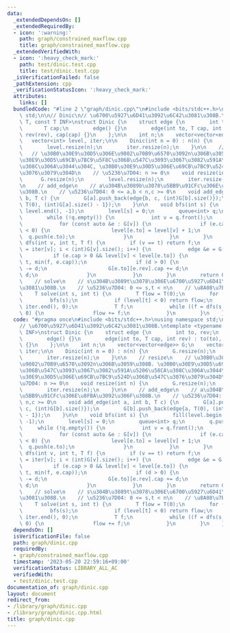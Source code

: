 ```yaml
---
data:
  _extendedDependsOn: []
  _extendedRequiredBy:
  - icon: ':warning:'
    path: graph/constrained_maxflow.cpp
    title: graph/constrained_maxflow.cpp
  _extendedVerifiedWith:
  - icon: ':heavy_check_mark:'
    path: test/dinic.test.cpp
    title: test/dinic.test.cpp
  _isVerificationFailed: false
  _pathExtension: cpp
  _verificationStatusIcon: ':heavy_check_mark:'
  attributes:
    links: []
  bundledCode: "#line 2 \"graph/dinic.cpp\"\n#include <bits/stdc++.h>\nusing namespace\
    \ std;\n\n// Dinic\n// \u6700\u5927\u6D41\u3092\u6C42\u3081\u308B.\ntemplate <typename\
    \ T, const T INF>\nstruct Dinic {\n    struct edge {\n        int to, rev;\n \
    \       T cap;\n        edge() {}\n        edge(int to, T cap, int rev) : to(to),\
    \ rev(rev), cap(cap) {}\n    };\n\n    int n;\n    vector<vector<edge>> G;\n \
    \   vector<int> level, iter;\n\n    Dinic(int n = 0) : n(n) {\n        G.resize(n);\n\
    \        level.resize(n);\n        iter.resize(n);\n    }\n\n    // resize\n \
    \   // \u30B0\u30E9\u30D5\u306E\u9802\u70B9\u6570\u3092n\u306B\u3059\u308B. \u30B0\
    \u30E9\u30D5\u69CB\u7BC9\u5F8C\u306B\u547C\u3093\u3067\u3082\u591A\u5206\u58CA\
    \u308C\u306A\u3044\u304C, \u30B0\u30E9\u30D5\u306E\u69CB\u7BC9\u524D\u306B\u547C\
    \u3076\u3079\u304D\n    // \u5236\u7D04: n >= 0\n    void resize(int n) {\n  \
    \      G.resize(n);\n        level.resize(n);\n        iter.resize(n);\n    }\n\
    \n    // add_edge\n    // a\u304B\u3089b\u3078\u5BB9\u91CFc\u306E\u8FBA\u3092\u306F\
    \u308B.\n    // \u5236\u7D04: 0 <= a,b < n,c >= 0\n    void add_edge(int a, int\
    \ b, T c) {\n        G[a].push_back(edge{b, c, (int)G[b].size()});\n        G[b].push_back(edge{a,\
    \ T(0), (int)G[a].size() - 1});\n    }\n\n    void bfs(int s) {\n        fill(level.begin(),\
    \ level.end(), -1);\n        level[s] = 0;\n        queue<int> q;\n        q.push(s);\n\
    \        while (!q.empty()) {\n            int v = q.front();\n            q.pop();\n\
    \            for (const auto &e : G[v]) {\n                if (e.cap > 0 && level[e.to]\
    \ < 0) {\n                    level[e.to] = level[v] + 1;\n                  \
    \  q.push(e.to);\n                }\n            }\n        }\n    }\n\n    T\
    \ dfs(int v, int t, T f) {\n        if (v == t) return f;\n        for (int &i\
    \ = iter[v]; i < (int)G[v].size(); i++) {\n            edge &e = G[v][i];\n  \
    \          if (e.cap > 0 && level[v] < level[e.to]) {\n                T d = dfs(e.to,\
    \ t, min(f, e.cap));\n                if (d > 0) {\n                    e.cap\
    \ -= d;\n                    G[e.to][e.rev].cap += d;\n                    return\
    \ d;\n                }\n            }\n        }\n        return 0;\n    }\n\n\
    \    // solve\n    // s\u304B\u3089t\u3078\u306E\u6700\u5927\u6D41\u3092\u6C42\
    \u3081\u308B.\n    // \u5236\u7D04: 0 <= s,t < n\n    // \u8A08\u7B97\u91CF: O(|V|^2|E|)\n\
    \    T solve(int s, int t) {\n        T flow = T(0);\n        for (;;) {\n   \
    \         bfs(s);\n            if (level[t] < 0) return flow;\n            fill(iter.begin(),\
    \ iter.end(), 0);\n            T f;\n            while ((f = dfs(s, t, INF)) >\
    \ 0) {\n                flow += f;\n            }\n        }\n    }\n};\n"
  code: "#pragma once\n#include <bits/stdc++.h>\nusing namespace std;\n\n// Dinic\n\
    // \u6700\u5927\u6D41\u3092\u6C42\u3081\u308B.\ntemplate <typename T, const T\
    \ INF>\nstruct Dinic {\n    struct edge {\n        int to, rev;\n        T cap;\n\
    \        edge() {}\n        edge(int to, T cap, int rev) : to(to), rev(rev), cap(cap)\
    \ {}\n    };\n\n    int n;\n    vector<vector<edge>> G;\n    vector<int> level,\
    \ iter;\n\n    Dinic(int n = 0) : n(n) {\n        G.resize(n);\n        level.resize(n);\n\
    \        iter.resize(n);\n    }\n\n    // resize\n    // \u30B0\u30E9\u30D5\u306E\
    \u9802\u70B9\u6570\u3092n\u306B\u3059\u308B. \u30B0\u30E9\u30D5\u69CB\u7BC9\u5F8C\
    \u306B\u547C\u3093\u3067\u3082\u591A\u5206\u58CA\u308C\u306A\u3044\u304C, \u30B0\
    \u30E9\u30D5\u306E\u69CB\u7BC9\u524D\u306B\u547C\u3076\u3079\u304D\n    // \u5236\
    \u7D04: n >= 0\n    void resize(int n) {\n        G.resize(n);\n        level.resize(n);\n\
    \        iter.resize(n);\n    }\n\n    // add_edge\n    // a\u304B\u3089b\u3078\
    \u5BB9\u91CFc\u306E\u8FBA\u3092\u306F\u308B.\n    // \u5236\u7D04: 0 <= a,b <\
    \ n,c >= 0\n    void add_edge(int a, int b, T c) {\n        G[a].push_back(edge{b,\
    \ c, (int)G[b].size()});\n        G[b].push_back(edge{a, T(0), (int)G[a].size()\
    \ - 1});\n    }\n\n    void bfs(int s) {\n        fill(level.begin(), level.end(),\
    \ -1);\n        level[s] = 0;\n        queue<int> q;\n        q.push(s);\n   \
    \     while (!q.empty()) {\n            int v = q.front();\n            q.pop();\n\
    \            for (const auto &e : G[v]) {\n                if (e.cap > 0 && level[e.to]\
    \ < 0) {\n                    level[e.to] = level[v] + 1;\n                  \
    \  q.push(e.to);\n                }\n            }\n        }\n    }\n\n    T\
    \ dfs(int v, int t, T f) {\n        if (v == t) return f;\n        for (int &i\
    \ = iter[v]; i < (int)G[v].size(); i++) {\n            edge &e = G[v][i];\n  \
    \          if (e.cap > 0 && level[v] < level[e.to]) {\n                T d = dfs(e.to,\
    \ t, min(f, e.cap));\n                if (d > 0) {\n                    e.cap\
    \ -= d;\n                    G[e.to][e.rev].cap += d;\n                    return\
    \ d;\n                }\n            }\n        }\n        return 0;\n    }\n\n\
    \    // solve\n    // s\u304B\u3089t\u3078\u306E\u6700\u5927\u6D41\u3092\u6C42\
    \u3081\u308B.\n    // \u5236\u7D04: 0 <= s,t < n\n    // \u8A08\u7B97\u91CF: O(|V|^2|E|)\n\
    \    T solve(int s, int t) {\n        T flow = T(0);\n        for (;;) {\n   \
    \         bfs(s);\n            if (level[t] < 0) return flow;\n            fill(iter.begin(),\
    \ iter.end(), 0);\n            T f;\n            while ((f = dfs(s, t, INF)) >\
    \ 0) {\n                flow += f;\n            }\n        }\n    }\n};"
  dependsOn: []
  isVerificationFile: false
  path: graph/dinic.cpp
  requiredBy:
  - graph/constrained_maxflow.cpp
  timestamp: '2023-05-20 22:59:16+09:00'
  verificationStatus: LIBRARY_ALL_AC
  verifiedWith:
  - test/dinic.test.cpp
documentation_of: graph/dinic.cpp
layout: document
redirect_from:
- /library/graph/dinic.cpp
- /library/graph/dinic.cpp.html
title: graph/dinic.cpp
---
```

